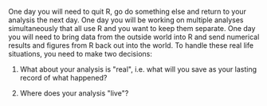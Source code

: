 
One day you will need to quit R, go do something else and return to your analysis the next day. One day you will be working on multiple analyses simultaneously that all use R and you want to keep them separate. One day you will need to bring data from the outside world into R and send numerical results and figures from R back out into the world. To handle these real life situations, you need to make two decisions:

1.  What about your analysis is "real", i.e. what will you save as your 
    lasting record of what happened?

1.  Where does your analysis "live"?
